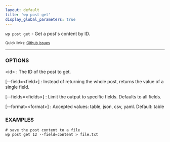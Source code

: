 ```yaml
---
layout: default
title: 'wp post get'
display_global_parameters: true
---
```


`wp post get` - Get a post's content by ID.

<small>Quick links: <a href="https://github.com/wp-cli/wp-cli/issues?q=is%3Aopen+label%3Acommand%3Aget+sort%3Aupdated-desc">Github issues</a></small>

<hr />

### OPTIONS

&lt;id&gt;
: The ID of the post to get.

[\--field=&lt;field&gt;]
: Instead of returning the whole post, returns the value of a single field.

[\--fields=&lt;fields&gt;]
: Limit the output to specific fields. Defaults to all fields.

[\--format=&lt;format&gt;]
: Accepted values: table, json, csv, yaml. Default: table

### EXAMPLES

    # save the post content to a file
    wp post get 12 --field=content > file.txt



